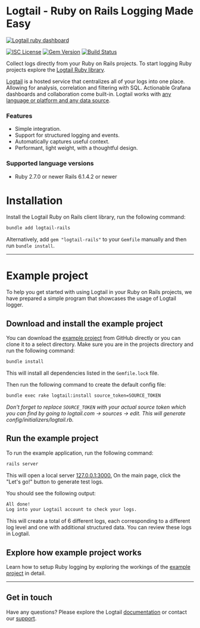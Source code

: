 # Logtail - Ruby on Rails Logging Made Easy
  
  [![Logtail ruby dashboard](https://user-images.githubusercontent.com/19272921/154085622-59997d5a-3f91-4bc9-a815-3b8ead16d28d.jpeg)](https://betterstack.com/logtail)

[![ISC License](https://img.shields.io/badge/license-ISC-ff69b4.svg)](LICENSE.md)
[![Gem Version](https://badge.fury.io/rb/logtail-ruby.svg)](https://badge.fury.io/rb/logtail-ruby)
[![Build Status](https://github.com/logtail/logtail-ruby-rails/workflows/build/badge.svg)](https://github.com/logtail/logtail-ruby-rails/actions?query=workflow%3Abuild)

Collect logs directly from your Ruby on Rails projects. To start logging Ruby projects explore the [Logtail Ruby library](https://github.com/logtail/logtail-ruby).

[Logtail](https://betterstack.com/logtail) is a hosted service that centralizes all of your logs into one place. Allowing for analysis, correlation and filtering with SQL. Actionable Grafana dashboards and collaboration come built-in. Logtail works with [any language or platform and any data source](https://docs.logtail.com/). 

### Features
- Simple integration.
- Support for structured logging and events.
- Automatically captures useful context.
- Performant, light weight, with a thoughtful design.

### Supported language versions
- Ruby 2.7.0 or newer Rails 6.1.4.2 or newer

# Installation
Install the Logtail Ruby on Rails client library, run the following command:

```bash
bundle add logtail-rails
```

Alternatively, add `gem "logtail-rails"` to your `Gemfile` manually and then run `bundle install`.

---

# Example project

To help you get started with using Logtail in your Ruby on Rails projects, we have prepared a simple program that showcases the usage of Logtail logger.

## Download and install the example project

You can download the [example project](https://github.com/logtail/logtail-ruby-rails/tree/main/example-project) from GitHub directly or you can clone it to a select directory. Make sure you are in the projects directory and run the following command:

```bash
bundle install
```

This will install all dependencies listed in the `Gemfile.lock` file.

Then run the following command to create the default config file:

```bash
bundle exec rake logtail:install source_token=SOURCE_TOKEN
```

*Don't forget to replace `SOURCE_TOKEN` with your actual source token which you can find by going to logtail.com -> sources -> edit.  This will generate config/initializers/logtail.rb.*

 ## Run the example project
 
 To run the example application, run the following command:

```bash
rails server
```

This will open a local server [127.0.0.1:3000.](http://127.0.0.1:3000/) On the main page, click the "Let's go!" button to generate test logs.

You should see the following output:

```bash
All done!
Log into your Logtail account to check your logs.
```

This will create a total of 6 different logs, each corresponding to a different log level and one with additional structured data. You can review these logs in Logtail.

## Explore how example project works
 
Learn how to setup Ruby logging by exploring the workings of the [example project](https://github.com/logtail/logtail-ruby-rails/tree/main/example-project) in detail. 
 
---
 
## Get in touch

Have any questions? Please explore the Logtail [documentation](https://docs.logtail.com/) or contact our [support](https://betterstack.com/help).
